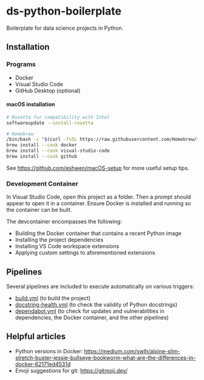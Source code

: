 # ds-python-boilerplate

Boilerplate for data science projects in Python.

## Installation

### Programs

- Docker
- Visual Studio Code
- GitHub Desktop (optional)

#### macOS installation

```bash
# Rosetta for compatibility with Intel
softwareupdate --install-rosetta

# Homebrew
/bin/bash -c "$(curl -fsSL https://raw.githubusercontent.com/Homebrew/install/HEAD/install.sh)"
brew install --cask docker
brew install --cask visual-studio-code
brew install --cask github
```

See <https://github.com/eshwen/macOS-setup> for more useful setup tips.

### Development Container

In Visual Studio Code, open this project as a folder. Then a prompt should appear to open it in a container. Ensure Docker is installed and running so the container can be built.

The devcontainer encompasses the following:

- Building the Docker container that contains a recent Python image
- Installing the project dependencies
- Installing VS Code workspace extensions
- Applying custom settings to aforementioned extensions

## Pipelines

Several pipelines are included to execute automatically on various triggers:

- [build.yml](.github/workflows/build.yml) (to build the project)
- [docstring-health.yml](./github/workflows/docstring-health.yml) (to check the validity of Python docstrings)
- [dependabot.yml](.github/dependabot.yml) (to check for updates and vulnerabilities in dependencies, the Docker container, and the other pipelines)

## Helpful articles

- Python versions in Docker: <https://medium.com/swlh/alpine-slim-stretch-buster-jessie-bullseye-bookworm-what-are-the-differences-in-docker-62171ed4531d>
- Emoji suggestions for git: <https://gitmoji.dev/>
